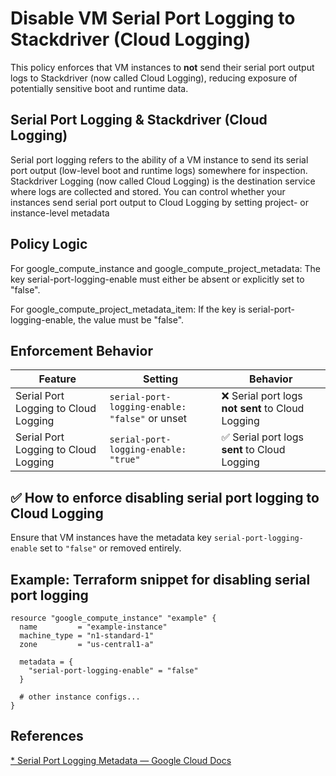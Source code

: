 # Disable VM Serial Port Logging to Stackdriver (Cloud Logging)

This policy enforces that VM instances to **not** send their serial port output logs to Stackdriver (now called Cloud Logging), reducing exposure of potentially sensitive boot and runtime data.

## Serial Port Logging & Stackdriver (Cloud Logging)
Serial port logging refers to the ability of a VM instance to send its serial port output (low-level boot and runtime logs) somewhere for inspection.
Stackdriver Logging (now called Cloud Logging) is the destination service where logs are collected and stored.
You can control whether your instances send serial port output to Cloud Logging by setting project- or instance-level metadata

## Policy Logic
For google_compute_instance and google_compute_project_metadata:
The key serial-port-logging-enable must either be absent or explicitly set to "false".

For google_compute_project_metadata_item:
If the key is serial-port-logging-enable, the value must be "false".
##  Enforcement Behavior

| Feature                              | Setting                                        | Behavior                                         |
| ------------------------------------ | ---------------------------------------------- | ------------------------------------------------ |
| Serial Port Logging to Cloud Logging | `serial-port-logging-enable: "false"` or unset | ❌ Serial port logs **not sent** to Cloud Logging |
| Serial Port Logging to Cloud Logging | `serial-port-logging-enable: "true"`           | ✅ Serial port logs **sent** to Cloud Logging     |

## ✅ How to enforce disabling serial port logging to Cloud Logging

Ensure that VM instances have the metadata key `serial-port-logging-enable` set to `"false"` or removed entirely.

## Example: Terraform snippet for disabling serial port logging

```hcl
resource "google_compute_instance" "example" {
  name         = "example-instance"
  machine_type = "n1-standard-1"
  zone         = "us-central1-a"

  metadata = {
    "serial-port-logging-enable" = "false"
  }

  # other instance configs...
}
```
## References

[* Serial Port Logging Metadata — Google Cloud Docs](https://cloud.google.com/compute/docs/troubleshooting/viewing-serial-port-output#setting_project_and_instance_metadata)
  
